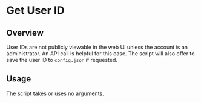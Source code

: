 # Get User ID

## Overview

User IDs are not publicly viewable in the web UI unless the account is an administrator. An API call is helpful for this case. The script will also offer to save the user ID to `config.json` if requested.

## Usage

The script takes or uses no arguments.
